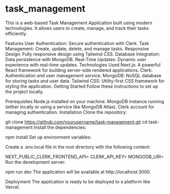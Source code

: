 # task_management

This is a web-based Task Management Application built using modern technologies. It allows users to create, manage, and track their tasks efficiently.

Features
User Authentication: Secure authentication with Clerk.
Task Management: Create, update, delete, and manage tasks.
Responsive Design: Fully responsive design using Tailwind CSS.
Database Integration: Data persistence with MongoDB.
Real-Time Updates: Dynamic user experience with real-time updates.
Technologies Used
Next.js: A powerful React framework for building server-side rendered applications.
Clerk: Authentication and user management service.
MongoDB: NoSQL database for storing tasks and user data.
Tailwind CSS: Utility-first CSS framework for styling the application.
Getting Started
Follow these instructions to set up the project locally.

Prerequisites
Node.js installed on your machine.
MongoDB instance running (either locally or using a service like MongoDB Atlas).
Clerk account for managing authentication.
Installation
Clone the repository:


git clone https://github.com/yourusername/task-management.git
cd task-management
Install the dependencies:


npm install
Set up environment variables:

Create a .env.local file in the root directory with the following content:


NEXT_PUBLIC_CLERK_FRONTEND_API=<your-clerk-frontend-api>
CLERK_API_KEY=<your-clerk-api-key>
MONGODB_URI=<your-mongodb-uri>
Run the development server:


npm run dev
The application will be available at http://localhost:3000.

Deployment
The application is ready to be deployed to a platform like Vercel.


